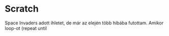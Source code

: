 # Scratch
Space Invaders adott ihletet, de már az elején több hibába futottam.
Amikor loop-ot (repeat until 
